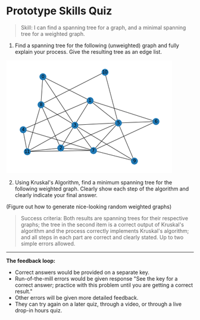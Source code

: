 # Prototype Skills Quiz 

>Skill: I can find a spanning tree for a graph, and a minimal spanning tree for a weighted graph. 

1. Find a spanning tree for the following (unweighted) graph and fully explain your process. Give the resulting tree as an edge list. 

![Random graph](random_graph.png)

2. Using Kruskal's Algorithm, find a minimum spanning tree for the following weighted graph. Clearly show each step of the algorithm and clearly indicate your final answer. 

(Figure out how to generate nice-looking random weighted graphs)


>Success criteria: Both results are spanning trees for their respective graphs; the tree in the second item is a correct output of Kruskal's algorithm and the process correctly implements Kruskal's algorithm; and all steps in each part are correct and clearly stated. Up to two simple errors allowed. 

---

**The feedback loop:**
- Correct answers would be provided on a separate key. 
- Run-of-the-mill errors would be given response "See the key for a correct answer; practice with this problem until you are getting a correct result." 
- Other errors will be given more detailed feedback. 
- They can try again on a later quiz, through a video, or through a live drop-in hours quiz. 